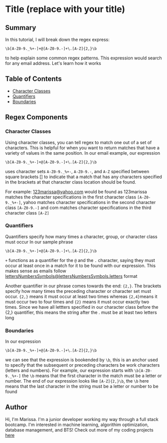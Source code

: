 # Title (replace with your title)


## Summary
In this tutorial, I will break down the regex express:
```
\b[A-Z0-9._%+-]+@[A-Z0-9.-]+\.[A-Z]{2,}\b

```
to help explain some common regex patterns. This expression would search for any email address. Let's learn how it works


## Table of Contents
- [Character Classes](#character-classes)
- [Quantifiers](#quantifiers)
- [Boundaries](#boundaries)

## Regex Components

### Character Classes
Using character classes, you can tell regex to match one out of a set of characters. This is helpful for when you want to return matches that have a variety of values in the same position. In our email example, our expression
```
\b[A-Z0-9._%+-]+@[A-Z0-9.-]+\.[A-Z]{2,}\b
```
uses character sets ```A-Z0-9._%+-```, ```A-Z0-9.-```, and ```A-Z``` specified between square brackets [] to indicate that a match that has any characters specified in the brackets at that character class location should be found. 

For example:
123marissa@yahoo.com would be found as 123marissa matches the character specifications in the first character class ```[A-Z0-9._%+-]```, yahoo matches character specifications in the second character class ```[A-Z0-9.-]``` and com matches character specifications in the third character class ```[A-Z]```

### Quantifiers
Quantifiers specify how many times a character, group, or character class must occur 
In our sample phrase
```
\b[A-Z0-9._%+-]+@[A-Z0-9.-]+\.[A-Z]{2,}\b
```
```+``` functions as a quantifier for the ```@``` and the ```.``` character, saying they must occur at least once in a match for it to be found with our expression. This makes sense as emails follow lettersNumbersSymbols@lettersNumbersSymbols.letters format

Another quantifier in our phrase comes towards the end: ```{2,}```. The brackets specify how many times the preceding character or character set must occur. ```{2,}``` means it must occur at least two times whereas ```{2,4}```means it must occur two to four times and ```{2}``` means it must occur exactly two times. Since we have all lettters specified in our character class before the {2,} quantifier, this means the string after the . must be at least two letters long

### Boundaries
In our expression
```
\b[A-Z0-9._%+-]+@[A-Z0-9.-]+\.[A-Z]{2,}\b
```
we can see that the expression is bookended by ```\b```, this is an anchor used to specify that the subsequent or preceding characters be work characters (letters and numbers). For example, our expression starts with ```\b[A-Z0-9._%+-]``` the ```\b``` means that the first character in the match must be a letter or number. The end of our expression looks like ```[A-Z]{2,}\b```, the ```\b``` here means that the last character in the string must be a letter or number to be found

## Author
Hi, I'm Marissa. I'm a junior developer working my way through a full stack bootcamp. I'm interested in machine learning, algorithim optimization, database management, and BTS! Check out more of my coding projects [here](https://github.com/clickity-clacking)

